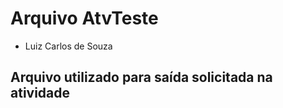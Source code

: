 # Arquivo AtvTeste
   * Luiz Carlos de Souza
## Arquivo  utilizado para saída solicitada na atividade 
